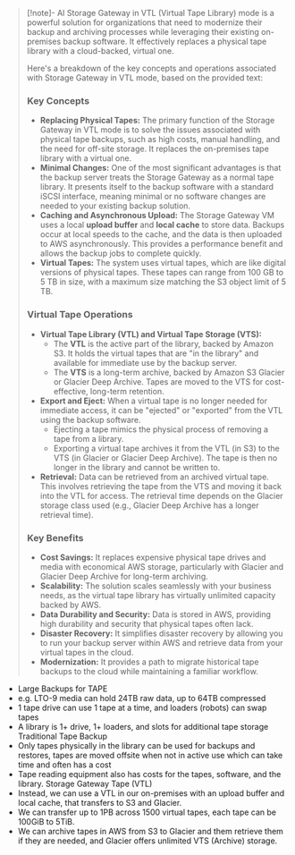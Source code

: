 > [!note]- AI
> Storage Gateway in VTL (Virtual Tape Library) mode is a powerful solution for organizations that need to modernize their backup and archiving processes while leveraging their existing on-premises backup software. It effectively replaces a physical tape library with a cloud-backed, virtual one.
> 
> Here's a breakdown of the key concepts and operations associated with Storage Gateway in VTL mode, based on the provided text:
> ### Key Concepts
> - **Replacing Physical Tapes:** The primary function of the Storage Gateway in VTL mode is to solve the issues associated with physical tape backups, such as high costs, manual handling, and the need for off-site storage. It replaces the on-premises tape library with a virtual one.
> - **Minimal Changes:** One of the most significant advantages is that the backup server treats the Storage Gateway as a normal tape library. It presents itself to the backup software with a standard iSCSI interface, meaning minimal or no software changes are needed to your existing backup solution.
> - **Caching and Asynchronous Upload:** The Storage Gateway VM uses a local **upload buffer** and **local cache** to store data. Backups occur at local speeds to the cache, and the data is then uploaded to AWS asynchronously. This provides a performance benefit and allows the backup jobs to complete quickly.
> - **Virtual Tapes:** The system uses virtual tapes, which are like digital versions of physical tapes. These tapes can range from 100 GB to 5 TB in size, with a maximum size matching the S3 object limit of 5 TB.
> ### Virtual Tape Operations
> - **Virtual Tape Library (VTL) and Virtual Tape Storage (VTS):**
>     - The **VTL** is the active part of the library, backed by Amazon S3. It holds the virtual tapes that are "in the library" and available for immediate use by the backup server.    
>     - The **VTS** is a long-term archive, backed by Amazon S3 Glacier or Glacier Deep Archive. Tapes are moved to the VTS for cost-effective, long-term retention.     
> - **Export and Eject:** When a virtual tape is no longer needed for immediate access, it can be "ejected" or "exported" from the VTL using the backup software.
>     - Ejecting a tape mimics the physical process of removing a tape from a library.     
>     - Exporting a virtual tape archives it from the VTL (in S3) to the VTS (in Glacier or Glacier Deep Archive). The tape is then no longer in the library and cannot be written to.
> - **Retrieval:** Data can be retrieved from an archived virtual tape. This involves retrieving the tape from the VTS and moving it back into the VTL for access. The retrieval time depends on the Glacier storage class used (e.g., Glacier Deep Archive has a longer retrieval time).
> ### Key Benefits
> - **Cost Savings:** It replaces expensive physical tape drives and media with economical AWS storage, particularly with Glacier and Glacier Deep Archive for long-term archiving.   
> - **Scalability:** The solution scales seamlessly with your business needs, as the virtual tape library has virtually unlimited capacity backed by AWS. 
> - **Data Durability and Security:** Data is stored in AWS, providing high durability and security that physical tapes often lack.
> - **Disaster Recovery:** It simplifies disaster recovery by allowing you to run your backup server within AWS and retrieve data from your virtual tapes in the cloud.
> - **Modernization:** It provides a path to migrate historical tape backups to the cloud while maintaining a familiar workflow.

- Large Backups for TAPE
- e.g. LTO-9 media can hold 24TB raw data, up to 64TB compressed
- 1 tape drive can use 1 tape at a time, and loaders (robots) can swap tapes
- A library is 1+ drive, 1+ loaders, and slots for additional tape storage
Traditional Tape Backup
- Only tapes physically in the library can be used for backups and restores, tapes are moved offsite when not in active use which can take time and often has a cost
- Tape reading equipment also has costs for the tapes, software, and the library.
Storage Gateway Tape (VTL)
- Instead, we can use a VTL in our on-premises with an upload buffer and local cache, that transfers to S3 and Glacier.
- We can transfer up to 1PB across 1500 virtual tapes, each tape can be 100GiB to 5TiB.
- We can archive tapes in AWS from S3 to Glacier and them retrieve them if they are needed, and Glacier offers unlimited VTS (Archive) storage.